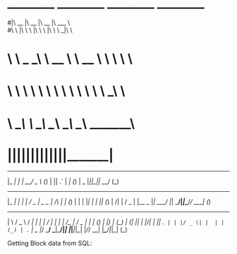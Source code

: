 # ________  ________  ________  ________     
#|\   __  \|\   __  \|\   __  \|\   ___ \    
#\ \  \|\  \ \  \|\  \ \  \|\  \ \  \_|\ \   
# \ \   _  _\ \   __  \ \   __  \ \  \ \\ \  
#  \ \  \\  \\ \  \ \  \ \  \ \  \ \  \_\\ \ 
#   \ \__\\ _\\ \__\ \__\ \__\ \__\ \_______\
#    \|__|\|__|\|__|\|__|\|__|\|__|\|_______|
                                            
  ___ _  _ ___ ___    _ 
 |_ _| \| | __/ _ \  (_)
  | || .` | _| (_) |  _ 
 |___|_|\_|_| \___/  (_)



  _____ _   _ _____ ___  ___ ___   _   _      _ 
 |_   _| | | |_   _/ _ \| _ \_ _| /_\ | |    (_)
   | | | |_| | | || (_) |   /| | / _ \| |__   _ 
   |_|  \___/  |_| \___/|_|_\___/_/ \_\____| (_)
                                                


  ___   ___   ___ _   _ __  __ ___ _  _ _____ _ _____ ___ ___  _  _   _ 
 |   \ / _ \ / __| | | |  \/  | __| \| |_   _/_\_   _|_ _/ _ \| \| | (_)
 | |) | (_) | (__| |_| | |\/| | _|| .` | | |/ _ \| |  | | (_) | .` |  _ 
 |___/ \___/ \___|\___/|_|  |_|___|_|\_| |_/_/ \_\_| |___\___/|_|\_| (_)
                                                                        
Getting Block data from SQL:


